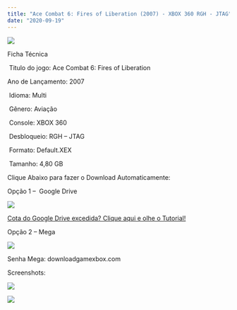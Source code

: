 ```yaml
---
title: "Ace Combat 6: Fires of Liberation (2007) - XBOX 360 RGH - JTAG"
date: "2020-09-19"
---
```


[![](https://1.bp.blogspot.com/-FqsmUVpyfj0/X2Z8Ra1xFwI/AAAAAAAAPT4/wxAGHyPmeis70dooGoaUCqV6vcK8qDc4wCLcBGAsYHQ/s320/4349-Ace-Combat-6-Fires-of-Liberation-Xbox-360-capa-1.jpg)](https://1.bp.blogspot.com/-FqsmUVpyfj0/X2Z8Ra1xFwI/AAAAAAAAPT4/wxAGHyPmeis70dooGoaUCqV6vcK8qDc4wCLcBGAsYHQ/s900/4349-Ace-Combat-6-Fires-of-Liberation-Xbox-360-capa-1.jpg)

Ficha Técnica

 Titulo do jogo: Ace Combat 6: Fires of Liberation

Ano de Lançamento: 2007

 Idioma: Multi

 Gênero: Aviação

 Console: XBOX 360

 Desbloqueio: RGH – JTAG

 Formato: Default.XEX

 Tamanho: 4,80 GB

Clique Abaixo para fazer o Download Automaticamente:

Opção 1 –  Google Drive

[![](https://1.bp.blogspot.com/-4SUqXRoRWc0/XtsW72LDzrI/AAAAAAAAKHM/qo1oDro7CI03qjIvaVCl6yKZ3v_F_JvBwCK4BGAsYHg/APRENDA-Recupdsdasdasdaerado.png)](https://zee.gl/1oVdLvJc)

[Cota do Google Drive excedida? Clique aqui e olhe o Tutorial!](https://ultragames-torrents.blogspot.com/2020/06/burlar-cota-do-google-drive.html) 

Opção 2 – Mega

[![](https://1.bp.blogspot.com/-fysMBE_30yA/XtsW8rOzeTI/AAAAAAAAKHQ/yEg2otqCtcAfsWIP0xI63y3c0eWdDVksQCK4BGAsYHg/MEGA.png)](https://zee.gl/AzgjXkZ1)

Senha Mega: downloadgamexbox.com

Screenshots:

[![](https://1.bp.blogspot.com/-218vTZCyt3k/X2Z8RYZk4lI/AAAAAAAAPT0/VF4t5or-jK8nCpyQx--eGjmvD10PybGngCLcBGAsYHQ/w440-h247/maxresdefault{40dcdfd0a3f176073d713beaee4fcd56db243ec708877a2e730ba987ecd6f1ab}2B{40dcdfd0a3f176073d713beaee4fcd56db243ec708877a2e730ba987ecd6f1ab}25281{40dcdfd0a3f176073d713beaee4fcd56db243ec708877a2e730ba987ecd6f1ab}2529.jpg)](https://1.bp.blogspot.com/-218vTZCyt3k/X2Z8RYZk4lI/AAAAAAAAPT0/VF4t5or-jK8nCpyQx--eGjmvD10PybGngCLcBGAsYHQ/s1280/maxresdefault{40dcdfd0a3f176073d713beaee4fcd56db243ec708877a2e730ba987ecd6f1ab}2B{40dcdfd0a3f176073d713beaee4fcd56db243ec708877a2e730ba987ecd6f1ab}25281{40dcdfd0a3f176073d713beaee4fcd56db243ec708877a2e730ba987ecd6f1ab}2529.jpg)

[![](https://1.bp.blogspot.com/-gZEBKKdH28s/X2Z8Q1TlEiI/AAAAAAAAPTw/CZOMXLrmckA5_pcoi4F6E7e-zA3mBIUbQCLcBGAsYHQ/w438-h246/maxresdefault.jpg)](https://1.bp.blogspot.com/-gZEBKKdH28s/X2Z8Q1TlEiI/AAAAAAAAPTw/CZOMXLrmckA5_pcoi4F6E7e-zA3mBIUbQCLcBGAsYHQ/s1280/maxresdefault.jpg)
